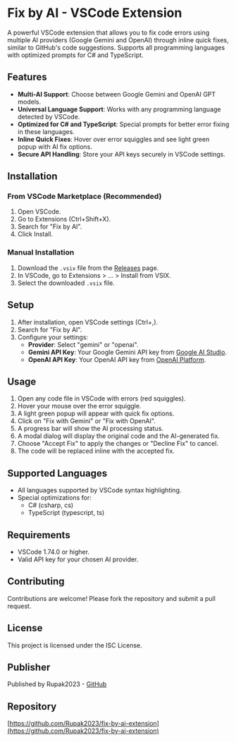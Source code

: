 # Fix by AI - VSCode Extension

A powerful VSCode extension that allows you to fix code errors using multiple AI providers (Google Gemini and OpenAI) through inline quick fixes, similar to GitHub's code suggestions. Supports all programming languages with optimized prompts for C# and TypeScript.

## Features

- **Multi-AI Support**: Choose between Google Gemini and OpenAI GPT models.
- **Universal Language Support**: Works with any programming language detected by VSCode.
- **Optimized for C# and TypeScript**: Special prompts for better error fixing in these languages.
- **Inline Quick Fixes**: Hover over error squiggles and see light green popup with AI fix options.
- **Secure API Handling**: Store your API keys securely in VSCode settings.

## Installation

### From VSCode Marketplace (Recommended)

1. Open VSCode.
2. Go to Extensions (Ctrl+Shift+X).
3. Search for "Fix by AI".
4. Click Install.

### Manual Installation

1. Download the `.vsix` file from the [Releases](https://github.com/Rupak2023/fix-by-ai-extension/releases) page.
2. In VSCode, go to Extensions > ... > Install from VSIX.
3. Select the downloaded `.vsix` file.

## Setup

1. After installation, open VSCode settings (Ctrl+,).
2. Search for "Fix by AI".
3. Configure your settings:
   - **Provider**: Select "gemini" or "openai".
   - **Gemini API Key**: Your Google Gemini API key from [Google AI Studio](https://aistudio.google.com/app/apikey).
   - **OpenAI API Key**: Your OpenAI API key from [OpenAI Platform](https://platform.openai.com/api-keys).


## Usage

1. Open any code file in VSCode with errors (red squiggles).
2. Hover your mouse over the error squiggle.
3. A light green popup will appear with quick fix options.
4. Click on "Fix with Gemini" or "Fix with OpenAI".
5. A progress bar will show the AI processing status.
6. A modal dialog will display the original code and the AI-generated fix.
7. Choose "Accept Fix" to apply the changes or "Decline Fix" to cancel.
8. The code will be replaced inline with the accepted fix.

## Supported Languages

- All languages supported by VSCode syntax highlighting.
- Special optimizations for:
  - C# (csharp, cs)
  - TypeScript (typescript, ts)

## Requirements

- VSCode 1.74.0 or higher.
- Valid API key for your chosen AI provider.

## Contributing

Contributions are welcome! Please fork the repository and submit a pull request.

## License

This project is licensed under the ISC License.

## Publisher

Published by Rupak2023 - [GitHub](https://github.com/Rupak2023)

## Repository

[https://github.com/Rupak2023/fix-by-ai-extension](https://github.com/Rupak2023/fix-by-ai-extension)
